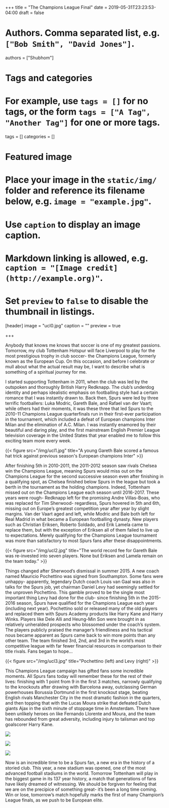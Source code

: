 +++
title = "The Champions League Final"
date = 2019-05-31T23:23:53-04:00
draft = false

# Authors. Comma separated list, e.g. `["Bob Smith", "David Jones"]`.
authors = ["Shubhom"]

# Tags and categories
# For example, use `tags = []` for no tags, or the form `tags = ["A Tag", "Another Tag"]` for one or more tags.
tags = []
categories = []

# Featured image
# Place your image in the `static/img/` folder and reference its filename below, e.g. `image = "example.jpg"`.
# Use `caption` to display an image caption.
#   Markdown linking is allowed, e.g. `caption = "[Image credit](http://example.org)"`.
# Set `preview` to `false` to disable the thumbnail in listings.
[header]
image = "ucl0.jpg"
caption = ""
preview = true

+++

Anybody that knows me knows that soccer is one of my greatest passions. Tomorrow, my club Tottenham Hotspur will face Liverpool to play for the most prestigious trophy in club soccer- the Champions League, formerly known as the European Cup. On this occasion, and before I celebrate or mull about what the actual result may be, I want to describe what is something of a spiritual journey for me.


I started supporting Tottenham in 2011, when the club was led by the outspoken and thoroughly British Harry Redknapp. The club’s underdog identity and perhaps idealistic emphasis on footballing style had a certain romance that I was instantly drawn to. Back then, Spurs were led by three terrific footballers: Luka Modric, Gareth Bale, and Rafael van der Vaart; while others had their moments, it was these three that led Spurs to the 2010-11 Champions League quarterfinals run in their first-ever participation in the tournament, which included a defeat of European champions Inter Milan  and the elimination of A.C. Milan. I was instantly enamored by their beautiful and daring play, and the first mainstream English Premier League television coverage in the United States that year enabled me to follow this exciting team more every week.

{{< figure src="/img/ucl1.jpg" title="A young Gareth Bale scored a famous hat trick against previous season's European champions Inter" >}}


After finishing 5th in 2010-2011, the 2011-2012 season saw rivals Chelsea win the Champions League, meaning Spurs would miss out on the Champions League for the second successive season even after finishing in a qualifying spot, as Chelsea finished below Spurs in the league but took a berth in the tournament as the holding champions. Indeed, Tottenham missed out on the Champions League each season until 2016-2017. These years were rough- Redknapp left for the promising Andre Villas-Boas, who was replaced for Tim Sherwood- regardless, Spurs hovered in 5th and 6th, missing out on Europe’s greatest competition year after year by slight margins. Van der Vaart aged and left, while Modric and Bale both left for Real Madrid in what became a European footballing dynasty. New players such as Christian Eriksen, Roberto Soldado, and Erik Lamela came to replace them, but with the exception of Eriksen all of them failed to live up to expectations. Merely qualifying for the Champions League tournament was more than satisfactory to most Spurs fans after these disappointments.


{{< figure src="/img/ucl2.jpg" title="The world record fee for Gareth Bale was re-invested into seven players. None but Eriksen and Lamela remain on the team today." >}}

Things changed after Sherwood’s dismissal in summer 2015. A new coach named Mauricio Pochettino was signed from Southampton. Some fans were unhappy- apparently, legendary Dutch coach Louis van Gaal was also in talks for the Spurs job, yet chairman Daniel Levy had seemingly settled for the unproven Pochettino. This gamble proved to be the single most important thing Levy had done for the club- since finishing 5th in the 2015-2016 season, Spurs have qualified for the Champions League each year (including next year). Pochettino sold or released many of the old players and replaced them with Spurs Academy products like Harry Kane and Harry Winks. Players like Dele Alli and Heung-Min Son  were brought in as relatively unheralded prospects who blossomed under the coach’s system. The players publicly praised the manager’s friendliness and his tactical nous became apparent as Spurs came back to win more points than any other team. The team finished 3rd, 2nd, and 3rd in the world’s most competitive league with far fewer financial resources in comparison to their title rivals. Fans began to hope…


{{< figure src="/img/ucl3.jpg" title="Pochettino (left) and Levy (right)" >}}


This Champions League campaign has gifted fans some incredible moments. All Spurs fans today will remember these for the rest of their lives: finishing with 1 point from 9 in the first 3 matches, narrowly qualifying to the knockouts after drawing with Barcelona away, outclassing German powerhouses Borussia Dortmund in the first knockout stage, beating English rivals Manchester City in the most dramatic fashion in the quarters, and then topping that with the Lucas Moura strike that defeated Dutch giants Ajax in the sixth minute of stoppage time in Amsterdam. There have been unlikely heroes on like Fernando Llorente and Moura, and the team has rebounded from great adversity, including injury to talisman and top goalscorer Harry Kane.


[![](http://img.youtube.com/vi/FiuiVtg0Dq8/0.jpg)](http://www.youtube.com/watch?v=FiuiVtg0Dq8 "")

[![](http://img.youtube.com/vi/gt4-k50b0rM/0.jpg)](http://www.youtube.com/watch?v=gt4-k50b0rM "")

[![](http://img.youtube.com/vi/pnbvGQ3klak/0.jpg)](http://www.youtube.com/watch?v=pnbvGQ3klak "")


Now is an incredible time to be a Spurs fan, a new era in the history of a storied club. This year, a new stadium was opened, one of the most advanced football stadiums in the world. Tomorrow Tottenham will play in the biggest game in its 137 year history, a match that generations of fans have likely dreamed of witnessing. We should be forgiven for feeling that we are on the precipice of something great- it’s been a long time coming.  Win or lose, tomorrow’s match hopefully marks the first of many Champion’s League finals, as we push to be European elite.
